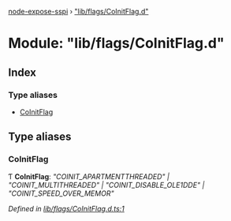[node-expose-sspi](../README.md) › ["lib/flags/CoInitFlag.d"](_lib_flags_coinitflag_d_.md)

# Module: "lib/flags/CoInitFlag.d"

## Index

### Type aliases

* [CoInitFlag](_lib_flags_coinitflag_d_.md#coinitflag)

## Type aliases

###  CoInitFlag

Ƭ **CoInitFlag**: *"COINIT_APARTMENTTHREADED" | "COINIT_MULTITHREADED" | "COINIT_DISABLE_OLE1DDE" | "COINIT_SPEED_OVER_MEMOR"*

*Defined in [lib/flags/CoInitFlag.d.ts:1](https://github.com/jlguenego/node-expose-sspi/blob/d0f69f6/lib/flags/CoInitFlag.d.ts#L1)*
